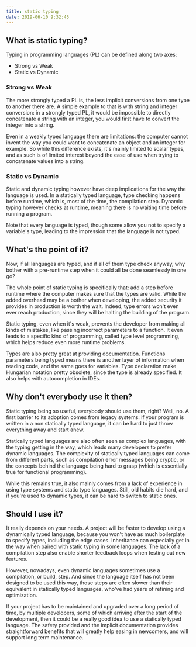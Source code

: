 ```yaml
---
title: static typing
date: 2019-06-10 9:32:45
---
```

## What is static typing?

Typing in programming languages (PL) can be defined along two axes:

- Strong vs Weak
- Static vs Dynamic

### Strong vs Weak

The more strongly typed a PL is, the less implicit conversions from one type to another there are. A simple example to that is with string and integer conversion: in a strongly typed PL, it would be impossible to directly concatenate a string with an integer, you would first have to convert the integer into a string.

Even in a weakly typed language there are limitations: the computer cannot invent the way you could want to concatenate an object and an integer for example. So while this difference exists, it's mainly limited to scalar types, and as such is of limited interest beyond the ease of use when trying to concatenate values into a string.

### Static vs Dynamic

Static and dynamic typing however have deep implications for the way the language is used. In a statically typed language, type checking happens before runtime, which is, most of the time, the compilation step. Dynamic typing however checks at runtime, meaning there is no waiting time before running a program.

Note that every language is typed, though some allow you not to specify a variable's type, leading to the impression that the language is not typed.

## What's the point of it?

Now, if all languages are typed, and if all of them type check anyway, why bother with a pre-runtime step when it could all be done seamlessly in one go?

The whole point of static typing is specifically that: add a step before runtime where the computer makes sure that the types are valid. While the added overhead may be a bother when developing, the added security it provides in production is worth the wait. Indeed, type errors won't even ever reach production, since they will be halting the building of the program.

Static typing, even when it's weak, prevents the developer from making all kinds of mistakes, like passing incorrect parameters to a function. It even leads to a specific kind of programming, called type level programming, which helps reduce even more runtime problems.

Types are also pretty great at providing documentation. Functions parameters being typed means there is another layer of information when reading code, and the same goes for variables. Type declaration make Hungarian notation pretty obsolete, since the type is already specified. It also helps with autocompletion in IDEs.

## Why don't everybody use it then?

Static typing being so useful, everybody should use them, right? Well, no. A first barrier to its adoption comes from legacy systems: if your program is written in a non statically typed language, it can be hard to just throw everything away and start anew. 

Statically typed languages are also often seen as complex languages, with the typing getting in the way, which leads many developers to prefer dynamic languages. The complexity of statically typed languages can come from different parts, such as compilation error messages being cryptic, or the concepts behind the language being hard to grasp (which is essentially true for functional programming).

While this remains true, it also mainly comes from a lack of experience in using type systems and static type languages. Still, old habits die hard, and if you're used to dynamic types, it can be hard to switch to static ones. 

## Should I use it?

It really depends on your needs. A project will be faster to develop using a dynamically typed language, because you won't have as much boilerplate to specify types, including the edge cases. Inheritance can especially get in the way when paired with static typing in some languages. The lack of a compilation step also enable shorter feedback loops when testing out new features.

However, nowadays, even dynamic languages sometimes use a compilation, or build, step. And since the language itself has not been designed to be used this way, those steps are often slower than their equivalent in statically typed languages, who've had years of refining and optimization.

If your project has to be maintained and upgraded over a long period of time, by multiple developers, some of which arriving after the start of the development, then it could be a really good idea to use a statically typed language. The safety provided and the implicit documentation provides straightforward benefits that will greatly help easing in newcomers, and will support long term maintenance.